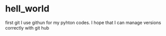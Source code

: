 # hell_world
first git
I use githun for my pyhton codes.
I hope that I can manage versions correctly with git hub
